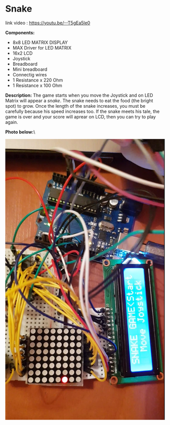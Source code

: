 # Snake
 
link video  : https://youtu.be/--T5gEa5le0

 **Components:** 
 - 8x8 LED MATRIX DISPLAY
 - MAX Driver for LED MATRIX
 - 16x2 LCD
 - Joystick
 - Breadboard 
 - Mini breadboard
 - Connectig wires
 - 1 Resistance x 220 Ohm
 - 1 Resistance x 100 Ohm
 
 
 **Description:**
 The game starts when you move the Joystick and on LED Matrix will appear a _snake_. The snake needs to eat the food (the bright spot) to grow. Once the length of the snake increases, you must be carefully because his speed increases too. If the snake meets his tale, the game is over and your score will aprear on LCD, then you can try to play again.
 
**Photo below:**\


![](ROBOTICA.png)


